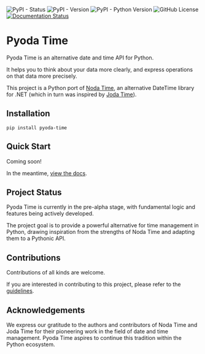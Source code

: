 ![PyPI - Status](https://img.shields.io/pypi/status/pyoda-time)
![PyPI - Version](https://img.shields.io/pypi/v/pyoda-time)
![PyPI - Python Version](https://img.shields.io/pypi/pyversions/pyoda-time)
![GitHub License](https://img.shields.io/github/license/chrisimcevoy/pyoda-time)
[![Documentation Status](https://readthedocs.org/projects/pyoda-time/badge/?version=latest)](https://pyoda-time.readthedocs.io/en/latest/?badge=latest)

# Pyoda Time

Pyoda Time is an alternative date and time API for Python. 

It helps you to think about your data more clearly, and express operations on that data more precisely.

This project is a Python port of [Noda Time](https://github.com/nodatime/nodatime), an alternative DateTime library for .NET (which in turn was inspired by [Joda Time](https://github.com/JodaOrg/joda-time)).

## Installation

```commandline
pip install pyoda-time
```

## Quick Start

Coming soon!

In the meantime, [view the docs](https://pyodatime.org/).

## Project Status

Pyoda Time is currently in the pre-alpha stage, with fundamental logic and features being actively developed. 

The project goal is to provide a powerful alternative for time management in Python, drawing inspiration from the strengths of Noda Time and adapting them to a Pythonic API.

## Contributions

Contributions of all kinds are welcome.

If you are interested in contributing to this project, please refer to the [guidelines](CONTRIBUTING.md).

## Acknowledgements

We express our gratitude to the authors and contributors of Noda Time and Joda Time for their pioneering work in the field of date and time management. Pyoda Time aspires to continue this tradition within the Python ecosystem.
